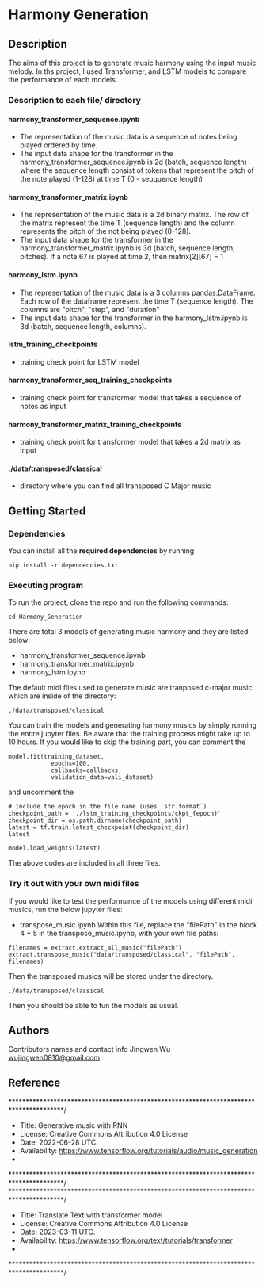 # Harmony Generation


## Description
The aims of this project is to generate music harmony using the input music melody. In ths project, I used Transformer, and LSTM models to compare the performance of each models.


### Description to each file/ directory
#### harmony_transformer_sequence.ipynb
* The representation of the music data is a sequence of notes being played ordered by time. 
* The input data shape for the transformer in the harmony_transformer_sequence.ipynb is 2d (batch, sequence length) where the sequence length consist of tokens that represent the pitch of the note played (1-128) at time T (0 - seuquence length)
#### harmony_transformer_matrix.ipynb 
* The representation of the music data is a 2d binary matrix. The row of the matrix represent the time T (sequence length) and the column represents the pitch of the not being played (0-128).
* The input data shape for the transformer in the harmony_transformer_matrix.ipynb is 3d (batch, sequence length, pitches). If a note 67 is played at time 2, then matrix[2][67] = 1
#### harmony_lstm.ipynb
* The representation of the music data is a 3 columns pandas.DataFrame. Each row of the dataframe represent the time T (sequence length). The columns are "pitch", "step", and "duration"
* The input data shape for the transformer in the harmony_lstm.ipynb is 3d (batch, sequence length, columns). 
#### lstm_training_checkpoints
* training check point for LSTM model
#### harmony_transformer_seq_training_checkpoints
* training check point for transformer model that takes a sequence of notes as input
#### harmony_transformer_matrix_training_checkpoints
* training check point for transformer model that takes a 2d matrix as input
#### ./data/transposed/classical
* directory where you can find all transposed C Major music


## Getting Started


### Dependencies
You can install all the **required dependencies** by running
```
pip install -r dependencies.txt
```


### Executing program

To run the project, clone the repo and run the following commands:

```
cd Harmony_Generation
```
There are total 3 models of generating music harmony and they are listed below:
* harmony_transformer_sequence.ipynb
* harmony_transformer_matrix.ipynb
* harmony_lstm.ipynb

The default midi files used to generate music are tranposed c-major music which are inside of the directory:
```
./data/transposed/classical
```
You can train the models and generating harmony musics by simply running the entire jupyter files. Be aware that the training process might take up to 10 hours. 
If you would like to skip the training part, you can comment the 

```
model.fit(training_dataset,
            epochs=100,
            callbacks=callbacks,
            validation_data=vali_dataset)

```
and uncomment the 
```
# Include the epoch in the file name (uses `str.format`)
checkpoint_path = './lstm_training_checkpoints/ckpt_{epoch}'
checkpoint_dir = os.path.dirname(checkpoint_path)
latest = tf.train.latest_checkpoint(checkpoint_dir)
latest

model.load_weights(latest)
```
The above codes are included in all three files.

### Try it out with your own midi files
If you would like to test the performance of the models using different midi musics, run the below jupyter files:
* transpose_music.ipynb
Within this file, replace the "filePath" in the block 4 + 5 in the transpose_music.ipynb, with your own file paths:
```
filenames = extract.extract_all_music("filePath")
extract.transpose_music("data/transposed/classical", "filePath", filenames)
```
Then the transposed musics will be stored under the directory.
```
./data/transposed/classical
```
Then you should be able to tun the models as usual.

## Authors

Contributors names and contact info
Jingwen Wu
wujingwen0810@gmail.com


## Reference
***************************************************************************************/
*    Title: Generative music with RNN 
*    License: Creative Commons Attribution 4.0 License
*    Date: 2022-06-28 UTC.
*    Availability:  https://www.tensorflow.org/tutorials/audio/music_generation
*
***************************************************************************************/
***************************************************************************************/
*    Title: Translate Text with transformer model
*    License: Creative Commons Attribution 4.0 License
*    Date: 2023-03-11 UTC.
*    Availability:  https://www.tensorflow.org/text/tutorials/transformer
*
***************************************************************************************/


